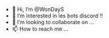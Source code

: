 - 👋 Hi, I’m @WonDayS
- 👀 I’m interested in  les bots discord !!
- 💞️ I’m looking to collaborate on ...
- 📫 How to reach me ...

<!---
WonDayS/WonDayS is a ✨ special ✨ repository because its `README.md` (this file) appears on your GitHub profile.
You can click the Preview link to take a look at your changes.
--->
